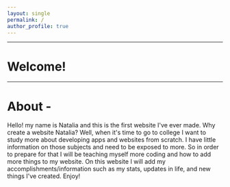 ```yaml
---
layout: single
permalink: / 
author_profile: true
---
```


------------------
# Welcome!
------------------
# About -

Hello! my name is Natalia and this is the first website I've ever made. Why create a website Natalia? Well, when it's time to go to college 
I want to study more about developing apps and websites from scratch. I have little information on those subjects and need to be exposed to more. So in order to prepare for that I will be teaching myself more coding and how to add more things to my website. On this website I will add my accomplishments/information such as my stats, updates in life, and new things I've created. Enjoy! 

